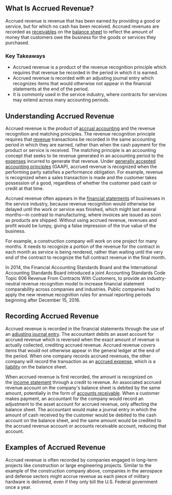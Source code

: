 ## What Is Accrued Revenue?

Accrued revenue is revenue that has been earned by providing a good or service, but for which no cash has been received. Accrued revenues are recorded as [receivables](https://www.investopedia.com/terms/r/receivables.asp) on the [balance sheet](https://www.investopedia.com/terms/b/balancesheet.asp) to reflect the amount of money that customers owe the business for the goods or services they purchased.

### Key Takeaways

-   Accrued revenue is a product of the revenue recognition principle which requires that revenue be recorded in the period in which it is earned.
-   Accrued revenue is recorded with an adjusting journal entry which recognizes items that would otherwise not appear in the financial statements at the end of the period.
-   It is commonly used in the service industry, where contracts for services may extend across many accounting periods.

## Understanding Accrued Revenue

Accrued revenue is the product of [accrual accounting](https://www.investopedia.com/terms/a/accrualaccounting.asp) and the revenue recognition and matching principles. The revenue recognition principle requires that [revenue](https://www.investopedia.com/terms/r/revenue.asp) transactions be recorded in the same accounting period in which they are earned, rather than when the cash payment for the product or service is received. The matching principle is an accounting concept that seeks to tie revenue generated in an accounting period to the [expenses](https://www.investopedia.com/terms/e/expense.asp) incurred to generate that revenue. Under [generally accepted accounting principles](https://www.investopedia.com/terms/g/gaap.asp) (GAAP), accrued revenue is recognized when the performing party satisfies a performance obligation. For example, revenue is recognized when a sales transaction is made and the customer takes possession of a good, regardless of whether the customer paid cash or credit at that time.

Accrued revenue often appears in the [financial statements](https://www.investopedia.com/terms/f/financial-statements.asp) of businesses in the service industry, because revenue recognition would otherwise be delayed until the work or service was finished, which might last several months—in contrast to manufacturing, where invoices are issued as soon as products are shipped. Without using accrued revenue, revenues and profit would be lumpy, giving a false impression of the true value of the business.

For example, a construction company will work on one project for many months. It needs to recognize a portion of the revenue for the contract in each month as service is being rendered, rather than waiting until the very end of the contract to recognize the full contract revenue in the final month.

In 2014, the Financial Accounting Standards Board and the International Accounting Standards Board introduced a joint Accounting Standards Code Topic 606 Revenue From Contracts With Customers, to provide an industry-neutral revenue recognition model to increase financial statement comparability across companies and industries. Public companies had to apply the new revenue recognition rules for annual reporting periods beginning after December 15, 2016.

## Recording Accrued Revenue

Accrued revenue is recorded in the financial statements through the use of an [adjusting journal entry](https://www.investopedia.com/terms/a/adjusting-journal-entry.asp). The accountant debits an asset account for accrued revenue which is reversed when the exact amount of revenue is actually collected, crediting accrued revenue. Accrued revenue covers items that would not otherwise appear in the general ledger at the end of the period. When one company records accrued revenues, the other company will record the transaction as an [accrued expense](https://www.investopedia.com/terms/a/accruedexpense.asp), which is a [liability](https://www.investopedia.com/terms/l/liability.asp) on the balance sheet.

When accrued revenue is first recorded, the amount is recognized on the [income statement](https://www.investopedia.com/terms/i/incomestatement.asp) through a credit to revenue. An associated accrued revenue account on the company's balance sheet is debited by the same amount, potentially in the form of [accounts receivable](https://www.investopedia.com/terms/a/accountsreceivable.asp). When a customer makes payment, an accountant for the company would record an adjustment to the asset account for accrued revenue, only affecting the balance sheet. The accountant would make a journal entry in which the amount of cash received by the customer would be debited to the cash account on the balance sheet, and the same amount would be credited to the accrued revenue account or accounts receivable account, reducing that account.

## Examples of Accrued Revenue

Accrued revenue is often recorded by companies engaged in long-term projects like construction or large engineering projects. Similar to the example of the construction company above, companies in the aerospace and defense sectors might accrue revenue as each piece of military hardware is delivered, even if they only bill the U.S. Federal government once a year.
